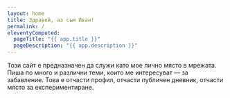 ```yaml
---
layout: home
title: Здравей, аз съм Иван!
permalink: /
eleventyComputed:
  pageTitle: "{{ app.title }}"
  pageDescription: "{{ app.description }}"
---
```

Този сайт е предназначен да служи като мое лично място в мрежата. Пиша по много и различни теми, които ме интересуват — за забавление. Това е отчасти профил, отчасти публичен дневник, отчасти място за експериментиране.
